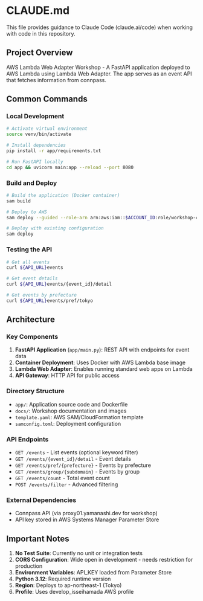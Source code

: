 # CLAUDE.md

This file provides guidance to Claude Code (claude.ai/code) when working with code in this repository.

## Project Overview

AWS Lambda Web Adapter Workshop - A FastAPI application deployed to AWS Lambda using Lambda Web Adapter. The app serves as an event API that fetches information from connpass.

## Common Commands

### Local Development
```bash
# Activate virtual environment
source venv/bin/activate

# Install dependencies
pip install -r app/requirements.txt

# Run FastAPI locally
cd app && uvicorn main:app --reload --port 8080
```

### Build and Deploy
```bash
# Build the application (Docker container)
sam build

# Deploy to AWS
sam deploy --guided --role-arn arn:aws:iam::$ACCOUNT_ID:role/workshop-cfn-execution-role

# Deploy with existing configuration
sam deploy
```

### Testing the API
```bash
# Get all events
curl ${API_URL}events

# Get event details
curl ${API_URL}events/{event_id}/detail

# Get events by prefecture
curl ${API_URL}events/pref/tokyo
```

## Architecture

### Key Components
1. **FastAPI Application** (`app/main.py`): REST API with endpoints for event data
2. **Container Deployment**: Uses Docker with AWS Lambda base image
3. **Lambda Web Adapter**: Enables running standard web apps on Lambda
4. **API Gateway**: HTTP API for public access

### Directory Structure
- `app/`: Application source code and Dockerfile
- `docs/`: Workshop documentation and images
- `template.yaml`: AWS SAM/CloudFormation template
- `samconfig.toml`: Deployment configuration

### API Endpoints
- `GET /events` - List events (optional keyword filter)
- `GET /events/{event_id}/detail` - Event details
- `GET /events/pref/{prefecture}` - Events by prefecture
- `GET /events/group/{subdomain}` - Events by group
- `GET /events/count` - Total event count
- `POST /events/filter` - Advanced filtering

### External Dependencies
- Connpass API (via proxy01.yamanashi.dev for workshop)
- API key stored in AWS Systems Manager Parameter Store

## Important Notes

1. **No Test Suite**: Currently no unit or integration tests
2. **CORS Configuration**: Wide open in development - needs restriction for production
3. **Environment Variables**: API_KEY loaded from Parameter Store
4. **Python 3.12**: Required runtime version
5. **Region**: Deploys to ap-northeast-1 (Tokyo)
6. **Profile**: Uses develop_isseihamada AWS profile